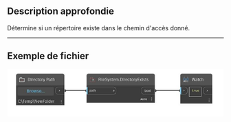 ## Description approfondie
Détermine si un répertoire existe dans le chemin d'accès donné.
___
## Exemple de fichier

![DirectoryExists](./DSCore.IO.FileSystem.DirectoryExists_img.jpg)

